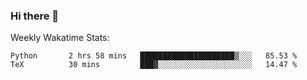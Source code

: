 ### Hi there 👋

<!--
**ericxiaseattle/ericxiaseattle** is a ✨ _special_ ✨ repository because its `README.md` (this file) appears on your GitHub profile.

Here are some ideas to get you started:

- 🔭 I’m currently working on ...
- 🌱 I’m currently learning ...
- 👯 I’m looking to collaborate on ...
- 🤔 I’m looking for help with ...
- 💬 Ask me about ...
- 📫 How to reach me: ...
- 😄 Pronouns: ...
- ⚡ Fun fact: ...
-->

Weekly Wakatime Stats:
<!--START_SECTION:waka-->
```text
Python       2 hrs 58 mins   █████████████████████▒░░░   85.53 % 
TeX          30 mins         ███▓░░░░░░░░░░░░░░░░░░░░░   14.47 % 
```
<!--END_SECTION:waka-->
